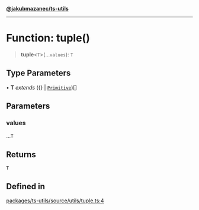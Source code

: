 [**@jakubmazanec/ts-utils**](../README.md)

---

# Function: tuple()

> **tuple**\<`T`\>(...`values`): `T`

## Type Parameters

• **T** _extends_ (\{\} \| [`Primitive`](../type-aliases/Primitive.md))[]

## Parameters

### values

...`T`

## Returns

`T`

## Defined in

[packages/ts-utils/source/utils/tuple.ts:4](https://github.com/jakubmazanec/tools/blob/a9765e3de8390a6e57bec51efaeb411fbd7881ab/packages/ts-utils/source/utils/tuple.ts#L4)
